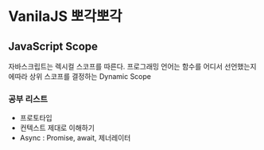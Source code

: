 # VanilaJS 뽀각뽀각

## JavaScript Scope
 자바스크립트는 렉시컬 스코프를 따른다.
 프로그래밍 언어는 함수를 어디서 선언했는지에따라 상위 스코프를 결정하는 Dynamic Scope
 
 ### 공부 리스트
 - 프로토타입
 - 컨텍스트 제대로 이해하기
 - Async : Promise, await, 제너레이터